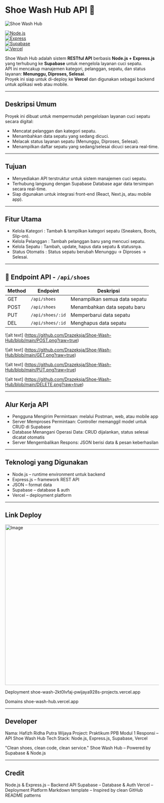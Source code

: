 # Shoe Wash Hub API 👟

![Shoe Wash Hub](https://img.shields.io/badge/Shoe_Wash_Hub-API-blue)

[![Node.js](https://img.shields.io/badge/Node.js-18.x-green)](https://nodejs.org/)  
[![Express](https://img.shields.io/badge/Express-4.x-lightgrey)](https://expressjs.com/)  
[![Supabase](https://img.shields.io/badge/Supabase-1.x-blueviolet)](https://supabase.com/)  
[![Vercel](https://img.shields.io/badge/Vercel-Deployment-black)](https://vercel.com/)  

Shoe Wash Hub adalah sistem **RESTful API** berbasis **Node.js + Express.js** yang terhubung ke **Supabase** untuk mengelola layanan cuci sepatu.  
API ini mencakup manajemen kategori, pelanggan, sepatu, dan status layanan: **Menunggu, Diproses, Selesai**.  
Proyek ini siap untuk di-deploy ke **Vercel** dan digunakan sebagai backend untuk aplikasi web atau mobile.

---

## Deskripsi Umum
Proyek ini dibuat untuk mempermudah pengelolaan layanan cuci sepatu secara digital:

- Mencatat pelanggan dan kategori sepatu.
- Menambahkan data sepatu yang sedang dicuci.
- Melacak status layanan sepatu (Menunggu, Diproses, Selesai).
- Menampilkan daftar sepatu yang sedang/selesai dicuci secara real-time.

---

## Tujuan
- Menyediakan API terstruktur untuk sistem manajemen cuci sepatu.
- Terhubung langsung dengan Supabase Database agar data tersimpan secara real-time.
- Siap digunakan untuk integrasi front-end (React, Next.js, atau mobile app).

---

## Fitur Utama

- Kelola Kategori  : Tambah & tampilkan kategori sepatu (Sneakers, Boots, Slip-on).  
- Kelola Pelanggan : Tambah pelanggan baru yang mencuci sepatu.  
- Kelola Sepatu    : Tambah, update, hapus data sepatu & statusnya.  
- Status Otomatis  : Status sepatu berubah Menunggu → Diproses → Selesai.

---

## 🔌 Endpoint API - `/api/shoes`

| Method | Endpoint         | Deskripsi                       |
|--------|------------------|---------------------------------|
| GET    | `/api/shoes`     | Menampilkan semua data sepatu   | 
| POST   | `/api/shoes`     | Menambahkan data sepatu baru    | 
| PUT    | `/api/shoes/:id` | Memperbarui data sepatu         | 
| DEL    | `/api/shoes/:id` | Menghapus data sepatu           | 

![alt text] (https://github.com/Drazeksja/Shoe-Wash-Hub/blob/main/POST.png?raw=true)

![alt text] (https://github.com/Drazeksja/Shoe-Wash-Hub/blob/main/GET.png?raw=true)

![alt text] (https://github.com/Drazeksja/Shoe-Wash-Hub/blob/main/PUT.png?raw=true)

![alt text] (https://github.com/Drazeksja/Shoe-Wash-Hub/blob/main/DELETE.png?raw=true)

---

## Alur Kerja API

- Pengguna Mengirim Permintaan: melalui Postman, web, atau mobile app
- Server Memproses Permintaan: Controller memanggil model untuk CRUD di Supabase
- Database Menangani Operasi Data: CRUD dijalankan, status selesai dicatat otomatis
- Server Mengembalikan Respons: JSON berisi data & pesan keberhasilan

---

## Teknologi yang Digunakan

- Node.js – runtime environment untuk backend
- Express.js – framework REST API
- JSON – format data
- Supabase – database & auth
- Vercel – deployment platform

---

## Link Deploy

<img width="651" height="524" alt="Image" src="https://github.com/user-attachments/assets/1a163770-744f-4d4d-a756-cc72abd98f47" />

Deployment
shoe-wash-2kt0lvfaj-pwijaya928s-projects.vercel.app

Domains
shoe-wash-hub.vercel.app

---

## Developer

Nama: Hafizh Ridha Putra Wijaya
Project: Praktikum PPB Modul 1 Responsi – API Shoe Wash Hub
Tech Stack: Node.js, Express.js, Supabase, Vercel

"Clean shoes, clean code, clean service."
Shoe Wash Hub – Powered by Supabase & Node.js

---

## Credit

Node.js & Express.js – Backend API
Supabase – Database & Auth
Vercel – Deployment Platform
Markdown template – Inspired by clean GitHub README patterns



